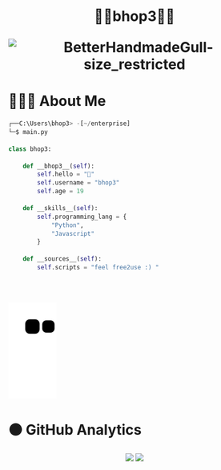 ### 
<h1 align="center">🕵️‍♂️bhop3🕵️‍♂️</h>

![BetterHandmadeGull-size_restricted](https://cdn.discordapp.com/attachments/1133694521792811048/1134880759472210032/4DED2F61-E65B-4FA9-816A-0D78B5F272FD.gif)

# 👨🏻‍💻 About Me

```python
┌──C:\Users\bhop3> -[~/enterprise]
└─$ main.py

class bhop3:

    def __bhop3__(self):
        self.hello = "👋"
        self.username = "bhop3"
        self.age = 19

    def __skills__(self):
        self.programming_lang = {
            "Python",
            "Javascript"
        }
    
    def __sources__(self):
        self.scripts = "feel free2use :) "

```
<br><br>
  
![snake gif](https://github.com/DXVVAY/DXVVAY/blob/output/github-contribution-grid-snake.svg)<img align="center"> 
# ⚫ GitHub Analytics

<p align="center">
  <img height="140em" src="https://github-readme-stats-eight-theta.vercel.app/api?username=bhop3&show_icons=true&theme=dark&include_all_commits=true&count_private=true"/>
  <img height="140em" src="https://github-readme-stats-eight-theta.vercel.app/api/top-langs/?username=bhop3&layout=compact&langs_count=8&theme=dark"/>
</p>
